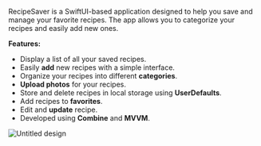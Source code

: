 RecipeSaver is a SwiftUI-based application designed to help you save and manage your favorite recipes. The app allows you to categorize your recipes and easily add new ones.


**Features:**
- Display a list of all your saved recipes.
- Easily **add** new recipes with a simple interface.
- Organize your recipes into different **categories**.
- **Upload photos** for your recipes.
- Store and delete recipes in local storage using **UserDefaults**.
- Add recipes to **favorites**.
- Edit and **update** recipe.
- Developed using **Combine** and **MVVM**.

![Untitled design](https://github.com/user-attachments/assets/062d87fc-7193-4f0a-9c13-7917474917a7)

